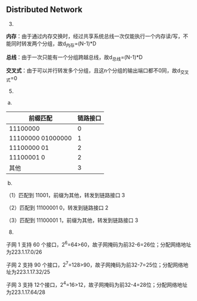 ## Distributed Network

3.

**内存**：由于通过内存交换时，经过共享系统总线一次仅能执行一个内存读/写，不能同时转发两个分组，故d<sub>内存</sub>=(N-1)*D

**总线**：由于一次只能有一个分组跨越总线，故d<sub>总线</sub>=(N-1)*D

**交叉式**：由于可以并行转发多个分组，且这n个分组的输出端口都不0同，故d<sub>交叉式</sub>=0

5.

​	a.

| 前缀匹配          | 链路接口 |
| ----------------- | -------- |
| 11100000          | 0        |
| 11100000 01000000 | 1        |
| 11100000 01       | 2        |
| 11100001 0        | 2        |
| 其他              | 3        |

​	b.

（1）匹配到 11001，前缀为其他，转发到链路接口 3

（2）匹配到 11100001 0，转发到链路接口 2

（3）匹配到 11100001 1，前缀为其他，转发到链路接口 3

8.

子网 1 支持 60 个接口，2<sup>6</sup>=64>60，故子网掩码为前32-6=26位；分配网络地址为223.1.17.0/26

子网 2 支持 90 个接口，2<sup>7</sup>=128>90，故子网掩码为前32-7=25位；分配网络地址为223.1.17.32/25

子网 3 支持 12个接口，2<sup>4</sup>=16>12，故子网掩码为前32-4=28位；分配网络地址为223.1.17.64/28